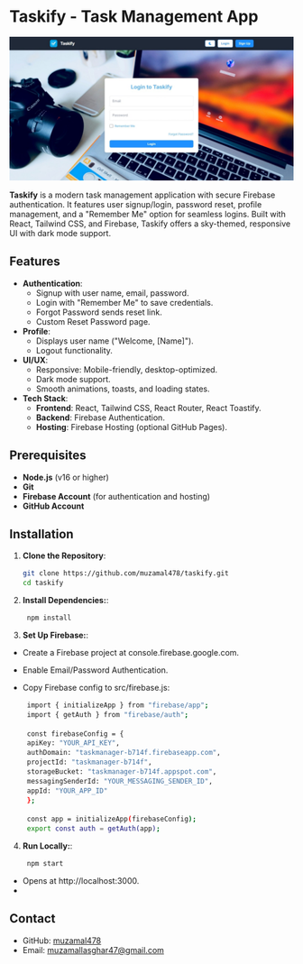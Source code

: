 # Taskify - Task Management App

![Taskify Screenshot](screenshot.jpeg)

**Taskify** is a modern task management application with secure Firebase authentication. It features user signup/login, password reset, profile management, and a "Remember Me" option for seamless logins. Built with React, Tailwind CSS, and Firebase, Taskify offers a sky-themed, responsive UI with dark mode support.

## Features

- **Authentication**:
  - Signup with user name, email, password.
  - Login with "Remember Me" to save credentials.
  - Forgot Password sends reset link.
  - Custom Reset Password page.
- **Profile**:
  - Displays user name ("Welcome, [Name]").
  - Logout functionality.
- **UI/UX**:
  - Responsive: Mobile-friendly, desktop-optimized.
  - Dark mode support.
  - Smooth animations, toasts, and loading states.
- **Tech Stack**:
  - **Frontend**: React, Tailwind CSS, React Router, React Toastify.
  - **Backend**: Firebase Authentication.
  - **Hosting**: Firebase Hosting (optional GitHub Pages).

## Prerequisites

- **Node.js** (v16 or higher)
- **Git**
- **Firebase Account** (for authentication and hosting)
- **GitHub Account**

## Installation

1. **Clone the Repository**:
   ```bash
   git clone https://github.com/muzamal478/taskify.git
   cd taskify

2. **Install Dependencies:**:
   ```bash
    npm install

3. **Set Up Firebase:**:
- Create a Firebase project at console.firebase.google.com.
- Enable Email/Password Authentication.
- Copy Firebase config to src/firebase.js:

   ```bash
    import { initializeApp } from "firebase/app";
    import { getAuth } from "firebase/auth";
   
    const firebaseConfig = {
    apiKey: "YOUR_API_KEY",
    authDomain: "taskmanager-b714f.firebaseapp.com",
    projectId: "taskmanager-b714f",
    storageBucket: "taskmanager-b714f.appspot.com",
    messagingSenderId: "YOUR_MESSAGING_SENDER_ID",
    appId: "YOUR_APP_ID"
    };
   
    const app = initializeApp(firebaseConfig);
    export const auth = getAuth(app);

4. **Run Locally:**:
   ```bash
    npm start

- Opens at http://localhost:3000.
- ![]()

## Contact
- GitHub: [muzamal478](https://github.com/muzamal478)
- Email: [muzamallasghar47@gmail.com](muzamallasghar47@gmail.com)

